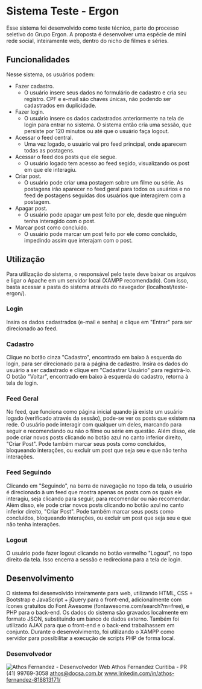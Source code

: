 # Sistema Teste - Ergon
Esse sistema foi desenvolvido como teste técnico, parte do processo seletivo do Grupo Ergon.
A proposta é desenvolver uma espécie de mini rede social, inteiramente web, dentro do nicho de filmes e séries.
## Funcionalidades
Nesse sistema, os usuários podem:
- Fazer cadastro.
	- O usuário insere seus dados no formulário de cadastro e cria seu registro. CPF e e-mail são chaves únicas, não podendo ser cadastrados em duplicidade.
- Fazer login.
	- O usuário insere os dados cadastrados anteriormente na tela de login para entrar no sistema. O sistema então cria uma sessão, que persiste por 120 minutos ou até que o usuário faça logout.
- Acessar o feed central.
	- Uma vez logado, o usuário vai pro feed principal, onde aparecem todas as postagens.
- Acessar o feed dos posts que ele segue.
	- O usuário logado tem acesso ao feed segido, visualizando os post em que ele interagiu.
- Criar post.
	- O usuário pode criar uma postagem sobre um filme ou série. As postagens irão aparecer no feed geral para todos os usuários e no feed de postagens seguidas dos usuários que interagirem com a postagem.
- Apagar post.
	- O usuário pode apagar um post feito por ele, desde que ninguém tenha interagido com o post.
- Marcar post como concluído.
	- O usuário pode marcar um post feito por ele como concluído, impedindo assim que interajam com o post.
## Utilização
Para utilização do sistema, o responsável pelo teste deve baixar os arquivos e ligar o Apache em um servidor local (XAMPP recomendado).
Com isso, basta acessar a pasta do sistema através do navegador (localhost/teste-ergon/).
### Login
Insira os dados cadastrados (e-mail e senha) e clique em "Entrar" para ser direcionado ao feed.
### Cadastro
Clique no botão cinza "Cadastro", encontrado em baixo à esquerda do login, para ser direcionado para a página de cadastro. Insira os dados do usuário a ser cadastrado e clique em "Cadastrar Usuário" para registrá-lo. O botão "Voltar", encontrado em baixo à esquerda do cadastro, retorna à tela de login.
### Feed Geral
No feed, que funciona como página inicial quando já existe um usuário logado (verificado através da sessão), pode-se ver os posts que existem na rede. O usuário pode interagir com qualquer um deles, marcando para seguir e recomendando ou não o filme ou série em questão. Além disso, ele pode criar novos posts clicando no botão azul no canto inferior direito, "Criar Post". Pode também marcar seus posts como concluídos, bloqueando interações, ou excluir um post que seja seu e que não tenha interações.
### Feed Seguindo
Clicando em "Seguindo", na barra de navegação no topo da tela, o usuário é direcionado à um feed que mostra apenas os posts com os quais ele interagiu, seja clicando para seguir, para recomendar ou não recomendar. Além disso, ele pode criar novos posts clicando no botão azul no canto inferior direito, "Criar Post". Pode também marcar seus posts como concluídos, bloqueando interações, ou excluir um post que seja seu e que não tenha interações.
### Logout
O usuário pode fazer logout clicando no botão vermelho "Logout", no topo direito da tela. Isso encerra a sessão e redireciona para a tela de login.
## Desenvolvimento
O sistema foi desenvolvido inteiramente para web, utilizando HTML, CSS + Bootstrap e JavaScript + jQuery para o front-end, adicionalmente com ícones gratuitos do Font Awesome (fontawesome.com/search?m=free), e PHP para o back-end. Os dados do sistema são gravados localmente em formato JSON, substituindo um banco de dados externo. Também foi utilizado AJAX para que o front-end e o back-end trabalhassem em conjunto. Durante o desenvolvimento, foi utilizando o XAMPP como servidor para possibilitar a execução de scripts PHP de forma local.
### Desenvolvedor
![Athos Fernandez - Desenvolvedor Web](https://media.licdn.com/dms/image/C4D03AQF_vLdhTsgcjw/profile-displayphoto-shrink_200_200/0/1649098300048?e=1683763200&v=beta&t=xc2fz6CvFoTf19p8Y7DUOJNhV5wGw0uHfNx7xsDNUCY "Athos Fernandez - Desenvolvedor Web")
Athos Fernandez
Curitiba - PR
(41) 99769-3058
athos@docsa.com.br
www.linkedin.com/in/athos-fernandez-818813171/
